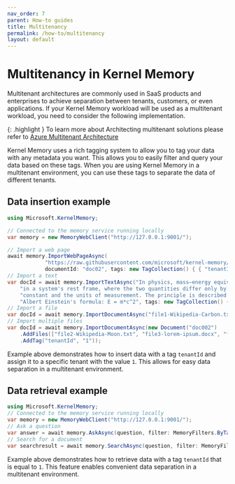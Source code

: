 ```yaml
---
nav_order: 7
parent: How-to guides
title: Multitenancy
permalink: /how-to/multitenancy
layout: default
---
```


# Multitenancy in Kernel Memory

Multitenant architectures are commonly used in SaaS products and enterprises to achieve separation between tenants, customers, or even applications. If your Kernel Memory workload will be used as a multitenant workload, you need to consider the following implementation.

{: .highlight }
To learn more about Architecting multitenant solutions please refer to [Azure Multitenant Architecture](https://learn.microsoft.com/azure/architecture/guide/multitenant/overview/)

Kernel Memory uses a rich tagging system to allow you to tag your data with any metadata you want. This allows you to easily filter and query your data based on these tags. When you are using Kernel Memory in a multitenant environment, you can use these tags to separate the data of different tenants.

## Data insertion example

```csharp
using Microsoft.KernelMemory;

// Connected to the memory service running locally
var memory = new MemoryWebClient("http://127.0.0.1:9001/");

// Import a web page
await memory.ImportWebPageAsync(
            "https://raw.githubusercontent.com/microsoft/kernel-memory/main/README.md",
            documentId: "doc02", tags: new TagCollection() { { "tenantId", "1" } });
// Import a text
var docId = await memory.ImportTextAsync("In physics, mass–energy equivalence is the relationship between mass and energy " +
    "in a system's rest frame, where the two quantities differ only by a multiplicative " +
    "constant and the units of measurement. The principle is described by the physicist " +
    "Albert Einstein's formula: E = m*c^2", tags: new TagCollection() { { "tenantId", "1" } });
// Import a file
var docId = await memory.ImportDocumentAsync("file1-Wikipedia-Carbon.txt", documentId: "doc001", tags: new TagCollection() { { "tenantId", "1" } });
// Import multiple files
var docId = await memory.ImportDocumentAsync(new Document("doc002")
    .AddFiles(["file2-Wikipedia-Moon.txt", "file3-lorem-ipsum.docx", "file4-KM-Readme.pdf"])
    .AddTag("tenantId", "1"));
```

Example above demonstrates how to insert data with a tag `tenantId` and assign it to a specific tenant with the value `1`. This allows for easy data separation in a multitenant environment.

## Data retrieval example

```csharp
using Microsoft.KernelMemory;
// Connected to the memory service running locally
var memory = new MemoryWebClient("http://127.0.0.1:9001/");
// Ask a question
var answer = await memory.AskAsync(question, filter: MemoryFilters.ByTag("tenantId", "1"));
// Search for a document
var searchresult = await memory.SearchAsync(question, filter: MemoryFilters.ByTag("tenantId", "1"));
```

Example above demonstrates how to retrieve data with a tag `tenantId` that is equal to `1`. This feature enables convenient data separation in a multitenant environment.
